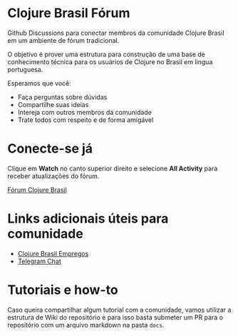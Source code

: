 # Clojure Brasil Fórum

Github Discussions para conectar membros da comunidade Clojure Brasil em um ambiente de fórum tradicional. 

O objetivo é prover uma estrutura para construção de uma base de conhecimento técnica para os usuários
de Clojure no Brasil em lingua portuguesa.

Esperamos que você:

- Faça perguntas sobre dúvidas
- Compartilhe suas ideias
- Intereja com outros membros da comunidade
- Trate todos com respeito e de forma amigável

# Conecte-se já

Clique em **Watch** no canto superior direito e selecione **All Activity** para
receber atualizações do fórum.

[Fórum Clojure Brasil](https://github.com/wandersoncferreira/clojure.brasil/discussions)

# Links adicionais úteis para comunidade

- [Clojure Brasil Empregos](https://github.com/renatoalencar/clojure-empregos-brasil)
- [Telegram Chat](https://t.me/clojurebrasil)


# Tutoriais e how-to

Caso queira compartilhar algum tutorial com a comunidade, vamos utilizar a
estrutura de Wiki do repositório e para isso basta submeter um PR para o
repositório com um arquivo markdown na pasta `docs`.


